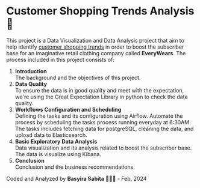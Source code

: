 # Customer Shopping Trends Analysis 👚

This project is a Data Visualization and Data Analysis project that aim to help identify [customer shopping trends](https://www.kaggle.com/datasets/iamsouravbanerjee/customer-shopping-trends-dataset) in order to boost the subscriber base for an imaginative retail clothing company called **EveryWears**. The process included in this project consists of:
1. **Introduction**  
The background and the objectives of this project.
2. **Data Quality**  
To ensure the data is in good quality and meet with the expectation, we're using the Great Expectation Library in python to check the data quality.
3. **Workflows Configuration and Scheduling**  
Defining the tasks and its configuration using Airflow. Automate the process by scheduling the tasks process running everyday at 6:30AM. The tasks includes fetching data for postgreSQL, cleaning the data, and upload data to Elasticsearch.
4. **Basic Exploratory Data Analysis**  
Data visualization and its analysis related to boost the subscriber base. The data is visualize using Kibana.
5. **Conclusion**  
Conclusion and the business recommendations.

Coded and Analyzed by **Basyira Sabita** 👩‍💻✨ - Feb, 2024